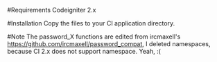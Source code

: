 #Requirements
Codeigniter 2.x

#Installation
Copy the files to your CI application directory.

#Note
The password_X functions are edited from ircmaxell's https://github.com/ircmaxell/password_compat,
I deleted namespaces, because CI 2.x does not support namespace. Yeah, :(